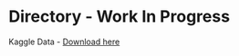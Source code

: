 # Directory - Work In Progress
Kaggle Data - <a href = "https://www.kaggle.com/datasets/sachinpatel21/az-handwritten-alphabets-in-csv-format"> Download here</a>
